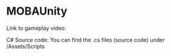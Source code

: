 # MOBAUnity

Link to gameplay video:

C# Source code:
You can find the .cs files (source code) under /Assets/Scripts
